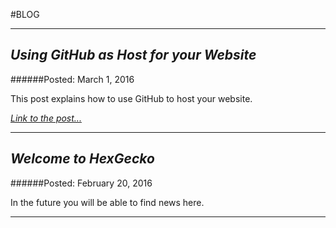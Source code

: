 #BLOG
- - -
## *Using GitHub as Host for your Website*
######Posted: March 1, 2016

This post explains how to use GitHub to host your website.

*[Link to the post...](using-github-as-host-for-your-website.html)*

- - -
## *Welcome to HexGecko*
######Posted: February 20, 2016

In the future you will be able to find news here.

- - -
